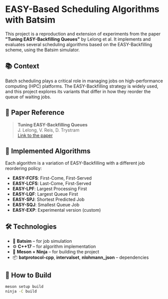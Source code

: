 # EASY-Based Scheduling Algorithms with Batsim

This project is a reproduction and extension of experiments from the paper **"Tuning EASY-Backfilling Queues"** by Lelong et al. It implements and evaluates several scheduling algorithms based on the EASY-Backfilling scheme, using the Batsim simulator.

## 📚 Context

Batch scheduling plays a critical role in managing jobs on high-performance computing (HPC) platforms. The EASY-Backfilling strategy is widely used, and this project explores its variants that differ in how they reorder the queue of waiting jobs.

## 🧠 Paper Reference

> **Tuning EASY-Backfilling Queues**  
> J. Lelong, V. Reis, D. Trystram  
> [Link to the paper](https://hal.science/hal-01522459/document)

## 📌 Implemented Algorithms

Each algorithm is a variation of EASY-Backfilling with a different job reordering policy:

- **EASY-FCFS**: First-Come, First-Served
- **EASY-LCFS**: Last-Come, First-Served
- **EASY-LPF**: Largest Processing First
- **EASY-LQF**: Largest Queue First
- **EASY-SPJ**: Shortest Predicted Job
- **EASY-SQJ**: Smallest Queue Job
- **EASY-EXP**: Experimental version (custom)

## 🛠️ Technologies

- 🧠 **Batsim** – for job simulation
- ⚙️ **C++17** – for algorithm implementation
- 🧱 **Meson + Ninja** – for building the project
- 📦 **batprotocol-cpp**, **intervalset**, **nlohmann_json** – dependencies

## 🚀 How to Build

```bash
meson setup build
ninja -C build